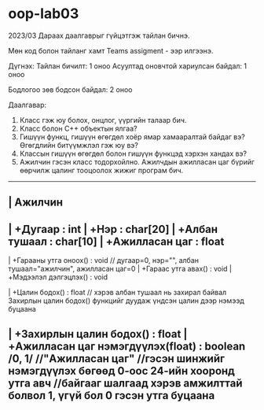 # oop-lab03
2023/03
Дараах даалгаврыг гүйцэтгэж тайлан бичнэ.

Мөн код болон тайланг хамт Teams assigment - ээр илгээнэ.

Дүгнэх:
Тайлан бичилт: 1 оноо
Асуултад оновчтой хариулсан байдал: 1 оноо

Бодлогоо зөв бодсон байдал: 2 оноо



Даалгавар:

1. Класс гэж юу болох, онцлог, үүргийн талаар бич.
2. Класс болон C++ объектын ялгаа?
3. Гишүүн функц, гишүүн өгөгдөл хоёр ямар хамааралтай байдаг вэ? Өгөгдлийн битүүмжлэл гэж юу вэ?
4. Классын гишүүн өгөгдөл болон гишүүн функцэд хэрхэн хандах вэ?
5. Ажилчин гэсэн класс тодорхойлно. Ажилчдын ажилласан цаг бүрийг өөрчилж цалинг тооцоолох жижиг програм бич.

-------------------------------------------------------
| Ажилчин
-------------------------------------------------------
| +Дугаар : int
| +Нэр : char[20]
| +Албан тушаал : char[10]
| +Ажилласан цаг : float
-------------------------------------------------------
| +Гарааны утга оноох() : void // дугаар=0, нэр="", албан тушаал="ажилчин", ажилласан цаг=0
| +Гараас утга авах() : void
| +Мэдээлэл дэлгэцлэх() : void

| +Цалин бодох() : float // хэрэв албан тушаал нь захирал байвал Захирлын цалин бодох() функцийг дуудаж үндсэн цалин дээр нэмээд буцаана

| +Захирлын цалин бодох() : float
| +Ажилласан цаг нэмэгдүүлэх(float) : boolean /0, 1/ //"Ажилласан цаг"
//гэсэн шинжийг нэмэгдүүлэх бөгөөд 0-оос 24-ийн хооронд утга авч
//байгааг шалгаад хэрэв амжилттай болвол 1, үгүй бол 0 гэсэн утга буцаана
-------------------------------------------------------
